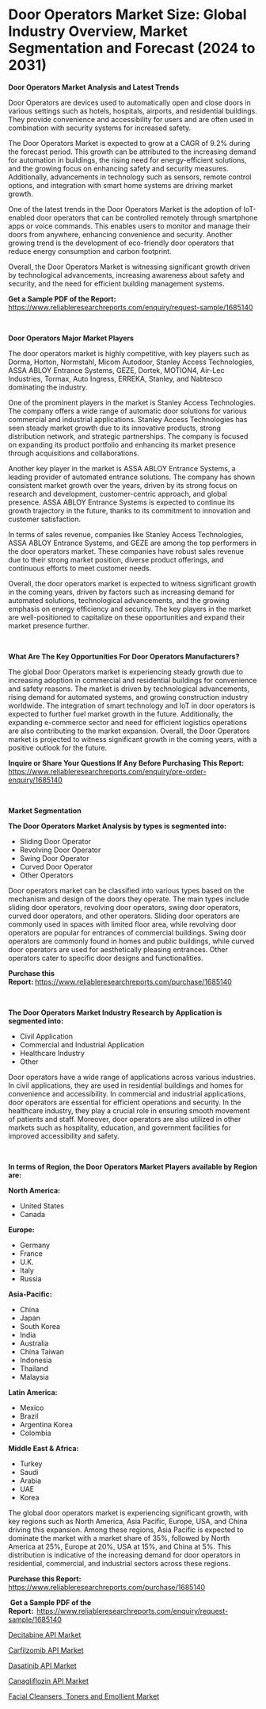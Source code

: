 <p><h1>Door Operators Market Size: Global Industry Overview, Market Segmentation and Forecast (2024 to 2031)</h1></p><p><strong>Door Operators Market Analysis and Latest Trends</strong></p>
<p><p>Door Operators are devices used to automatically open and close doors in various settings such as hotels, hospitals, airports, and residential buildings. They provide convenience and accessibility for users and are often used in combination with security systems for increased safety.</p><p>The Door Operators Market is expected to grow at a CAGR of 9.2% during the forecast period. This growth can be attributed to the increasing demand for automation in buildings, the rising need for energy-efficient solutions, and the growing focus on enhancing safety and security measures. Additionally, advancements in technology such as sensors, remote control options, and integration with smart home systems are driving market growth.</p><p>One of the latest trends in the Door Operators Market is the adoption of IoT-enabled door operators that can be controlled remotely through smartphone apps or voice commands. This enables users to monitor and manage their doors from anywhere, enhancing convenience and security. Another growing trend is the development of eco-friendly door operators that reduce energy consumption and carbon footprint.</p><p>Overall, the Door Operators Market is witnessing significant growth driven by technological advancements, increasing awareness about safety and security, and the need for efficient building management systems.</p></p>
<p><strong>Get a Sample PDF of the Report:&nbsp;</strong> <a href="https://www.reliableresearchreports.com/enquiry/request-sample/1685140">https://www.reliableresearchreports.com/enquiry/request-sample/1685140</a></p>
<p>&nbsp;</p>
<p><strong>Door Operators Major Market Players</strong></p>
<p><p>The door operators market is highly competitive, with key players such as Dorma, Horton, Normstahl, Micom Autodoor, Stanley Access Technologies, ASSA ABLOY Entrance Systems, GEZE, Dortek, MOTION4, Air-Lec Industries, Tormax, Auto Ingress, ERREKA, Stanley, and Nabtesco dominating the industry. </p><p>One of the prominent players in the market is Stanley Access Technologies. The company offers a wide range of automatic door solutions for various commercial and industrial applications. Stanley Access Technologies has seen steady market growth due to its innovative products, strong distribution network, and strategic partnerships. The company is focused on expanding its product portfolio and enhancing its market presence through acquisitions and collaborations.</p><p>Another key player in the market is ASSA ABLOY Entrance Systems, a leading provider of automated entrance solutions. The company has shown consistent market growth over the years, driven by its strong focus on research and development, customer-centric approach, and global presence. ASSA ABLOY Entrance Systems is expected to continue its growth trajectory in the future, thanks to its commitment to innovation and customer satisfaction.</p><p>In terms of sales revenue, companies like Stanley Access Technologies, ASSA ABLOY Entrance Systems, and GEZE are among the top performers in the door operators market. These companies have robust sales revenue due to their strong market position, diverse product offerings, and continuous efforts to meet customer needs.</p><p>Overall, the door operators market is expected to witness significant growth in the coming years, driven by factors such as increasing demand for automated solutions, technological advancements, and the growing emphasis on energy efficiency and security. The key players in the market are well-positioned to capitalize on these opportunities and expand their market presence further.</p></p>
<p>&nbsp;</p>
<p><strong>What Are The Key Opportunities For Door Operators Manufacturers?</strong></p>
<p><p>The global Door Operators market is experiencing steady growth due to increasing adoption in commercial and residential buildings for convenience and safety reasons. The market is driven by technological advancements, rising demand for automated systems, and growing construction industry worldwide. The integration of smart technology and IoT in door operators is expected to further fuel market growth in the future. Additionally, the expanding e-commerce sector and need for efficient logistics operations are also contributing to the market expansion. Overall, the Door Operators market is projected to witness significant growth in the coming years, with a positive outlook for the future.</p></p>
<p><strong>Inquire or Share Your Questions If Any Before Purchasing This Report:</strong> <a href="https://www.reliableresearchreports.com/enquiry/pre-order-enquiry/1685140">https://www.reliableresearchreports.com/enquiry/pre-order-enquiry/1685140</a></p>
<p>&nbsp;</p>
<p><strong>Market Segmentation</strong></p>
<p><strong>The Door Operators Market Analysis by types is segmented into:</strong></p>
<p><ul><li>Sliding Door Operator</li><li>Revolving Door Operator</li><li>Swing Door Operator</li><li>Curved Door Operator</li><li>Other Operators</li></ul></p>
<p><p>Door operators market can be classified into various types based on the mechanism and design of the doors they operate. The main types include sliding door operators, revolving door operators, swing door operators, curved door operators, and other operators. Sliding door operators are commonly used in spaces with limited floor area, while revolving door operators are popular for entrances of commercial buildings. Swing door operators are commonly found in homes and public buildings, while curved door operators are used for aesthetically pleasing entrances. Other operators cater to specific door designs and functionalities.</p></p>
<p><strong>Purchase this Report:&nbsp;</strong><a href="https://www.reliableresearchreports.com/purchase/1685140">https://www.reliableresearchreports.com/purchase/1685140</a></p>
<p>&nbsp;</p>
<p><strong>The Door Operators Market Industry Research by Application is segmented into:</strong></p>
<p><ul><li>Civil Application</li><li>Commercial and Industrial Application</li><li>Healthcare Industry</li><li>Other</li></ul></p>
<p><p>Door operators have a wide range of applications across various industries. In civil applications, they are used in residential buildings and homes for convenience and accessibility. In commercial and industrial applications, door operators are essential for efficient operations and security. In the healthcare industry, they play a crucial role in ensuring smooth movement of patients and staff. Moreover, door operators are also utilized in other markets such as hospitality, education, and government facilities for improved accessibility and safety.</p></p>
<p>&nbsp;</p>
<p><strong>In terms of Region, the Door Operators Market Players available by Region are:</strong></p>
<p>
    <p> <strong> North America: </strong>
        <ul>
            <li>United States</li>
            <li>Canada</li>
        </ul>
        </p> 
    <p> <strong> Europe: </strong>
        <ul>
            <li>Germany</li>
            <li>France</li>
            <li>U.K.</li>
            <li>Italy</li>
            <li>Russia</li>
        </ul>
        </p> 
    <p> <strong> Asia-Pacific: </strong>
        <ul>
            <li>China</li>
            <li>Japan</li>
            <li>South Korea</li>
            <li>India</li>
            <li>Australia</li>
            <li>China Taiwan</li>
            <li>Indonesia</li>
            <li>Thailand</li>
            <li>Malaysia</li>
        </ul>
        </p> 
    <p> <strong> Latin America: </strong>
        <ul>
            <li>Mexico</li>
            <li>Brazil</li>
            <li>Argentina Korea</li>
            <li>Colombia</li>
        </ul>
        </p> 
    <p> <strong> Middle East & Africa: </strong>
        <ul>
            <li>Turkey</li>
            <li>Saudi</li>
            <li>Arabia</li>
            <li>UAE</li>
            <li>Korea</li>
        </ul>
    </p>
    </p>
<p><p>The global door operators market is experiencing significant growth, with key regions such as North America, Asia Pacific, Europe, USA, and China driving this expansion. Among these regions, Asia Pacific is expected to dominate the market with a market share of 35%, followed by North America at 25%, Europe at 20%, USA at 15%, and China at 5%. This distribution is indicative of the increasing demand for door operators in residential, commercial, and industrial sectors across these regions.</p></p>
<p><strong>Purchase this Report: </strong><a href="https://www.reliableresearchreports.com/purchase/1685140">https://www.reliableresearchreports.com/purchase/1685140</a></p>
<p>&nbsp;<strong>Get a Sample PDF of the Report:&nbsp;&nbsp;</strong><a href="https://www.reliableresearchreports.com/enquiry/request-sample/1685140">https://www.reliableresearchreports.com/enquiry/request-sample/1685140</a></p>
<p><strong></strong></p>
<p><p><a href="https://github.com/WillieWoodard/Market-Research-Report-List-3/blob/main/decitabine-api-market.md">Decitabine API Market</a></p><p><a href="https://github.com/jodemen/Market-Research-Report-List-1/blob/main/carfilzomib-api-market.md">Carfilzomib API Market</a></p><p><a href="https://github.com/Sarissaschmalingtr6fz2739/Market-Research-Report-List-1/blob/main/dasatinib-api-market.md">Dasatinib API Market</a></p><p><a href="https://github.com/jj19131/Market-Research-Report-List-1/blob/main/canagliflozin-api-market.md">Canagliflozin API Market</a></p><p><a href="https://issuu.com/reportprime-2/docs/facial-cleansers-toners-and-emollient-market-size-">Facial Cleansers, Toners and Emollient Market</a></p></p>